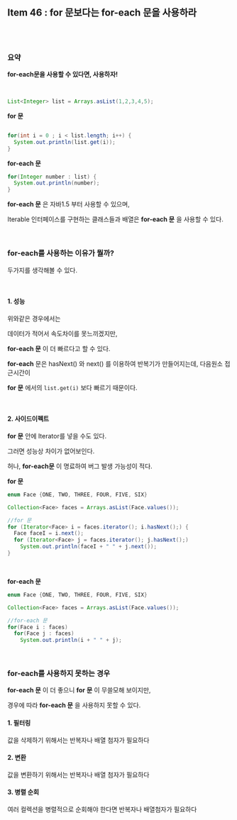 ## Item 46 : for 문보다는 for-each 문을 사용하라

<br/>
<br/>

### 요약
**for-each문을 사용할 수 있다면, 사용하자!**

&nbsp;
&nbsp;

```Java
List<Integer> list = Arrays.asList(1,2,3,4,5);
```

**for 문**

```java

for(int i = 0 ; i < list.length; i++) {
  System.out.println(list.get(i));
}

```

**for-each 문**

```java
for(Integer number : list) {
  System.out.println(number);
}
```
**for-each 문** 은 자바1.5 부터 사용할 수 있으며,

Iterable 인터페이스를 구현하는 클래스들과 배열은 **for-each 문** 을 사용할 수 있다.

&nbsp;
&nbsp;

### for-each를 사용하는 이유가 뭘까?

두가지를 생각해볼 수 있다.

&nbsp;

#### 1. 성능

위와같은 경우에서는

데이터가 적어서 속도차이를 못느끼겠지만,

**for-each 문** 이 더 빠르다고 할 수 있다.

**for-each** 문은 hasNext() 와 next() 를 이용하여 반복기가 만들어지는데, 다음원소 접근시간이

**for 문** 에서의 `list.get(i)` 보다 빠르기 때문이다.

&nbsp;

#### 2. 사이드이펙트

**for 문** 안에 Iterator를 넣을 수도 있다.

그러면 성능상 차이가 없어보인다.

허나, **for-each문** 이 명료하여 버그 발생 가능성이 적다.

**for 문**

```java
enum Face {ONE, TWO, THREE, FOUR, FIVE, SIX}

Collection<Face> faces = Arrays.asList(Face.values());

//for 문
for (Iterator<Face> i = faces.iterator(); i.hasNext();) {
  Face faceI = i.next();
  for (Iterator<Face> j = faces.iterator(); j.hasNext();)
    System.out.println(faceI + " " + j.next());
}
```

&nbsp;

**for-each 문**
```java
enum Face {ONE, TWO, THREE, FOUR, FIVE, SIX}

Collection<Face> faces = Arrays.asList(Face.values());

//for-each 문
for(Face i : faces)
  for(Face j : faces)
    System.out.println(i + " " + j);

```

&nbsp;
&nbsp;

### for-each를 사용하지 못하는 경우

**for-each 문** 이 더 좋으니 **for 문** 이 무쓸모해 보이지만,

경우에 따라 **for-each 문** 을 사용하지 못할 수 있다.

#### 1. 필터링

값을 삭제하기 위해서는 반복자나 배열 첨자가 필요하다

#### 2. 변환

값을 변환하기 위해서는 반복자나 배열 첨자가 필요하다

#### 3. 병렬 순회

여러 컬렉션을 병렬적으로 순회해야 한다면 반복자나 배열첨자가 필요하다
